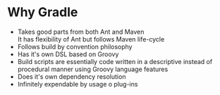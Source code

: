 # Why Gradle

*	Takes good parts from both Ant and Maven  
	It has flexibility of Ant but follows Maven life-cycle
*	Follows build by convention philosophy
*	Has it's own DSL based on Groovy
*	Build scripts are essentially code written in a descriptive instead of procedural manner using Groovy language features 
*	Does it's own dependency resolution
*	Infinitely expendable by usage o plug-ins
